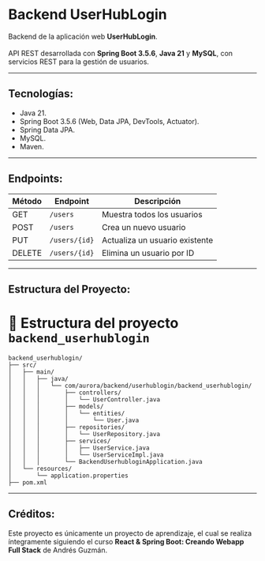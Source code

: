 # Backend UserHubLogin

Backend de la aplicación web **UserHubLogin**.
<br>
<br>
API REST desarrollada con **Spring Boot 3.5.6**, **Java 21** y **MySQL**, con servicios REST para la gestión de usuarios.

---

## Tecnologías:

- Java 21.
- Spring Boot 3.5.6 (Web, Data JPA, DevTools, Actuator).
- Spring Data JPA.
- MySQL.
- Maven.

---

## Endpoints:

| Método | Endpoint       | Descripción                     |
|--------|----------------|---------------------------------|
| GET    | `/users`       | Muestra todos los usuarios        |
| POST   | `/users`       | Crea un nuevo usuario           |
| PUT    | `/users/{id}`  | Actualiza un usuario existente  |
| DELETE | `/users/{id}`  | Elimina un usuario por ID       |

---

## Estructura del Proyecto:

# 📁 Estructura del proyecto `backend_userhublogin`

```text
backend_userhublogin/
├── src/
│   ├── main/
│   │   ├── java/
│   │   │   └── com/aurora/backend/userhublogin/backend_userhublogin/
│   │   │       ├── controllers/
│   │   │       │   └── UserController.java
│   │   │       ├── models/
│   │   │       │   └── entities/
│   │   │       │       └── User.java
│   │   │       ├── repositories/
│   │   │       │   └── UserRepository.java
│   │   │       ├── services/
│   │   │       │   ├── UserService.java
│   │   │       │   └── UserServiceImpl.java
│   │   │       └── BackendUserhubloginApplication.java
│   └── resources/
│       └── application.properties
├── pom.xml
```
---

## Créditos:

Este proyecto es únicamente un proyecto de aprendizaje, el cual se realiza íntegramente siguiendo el curso **React & Spring Boot: Creando Webapp Full Stack** de Andrés Guzmán.
